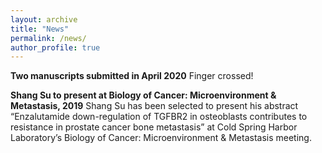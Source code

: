 ```yaml
---
layout: archive
title: "News"
permalink: /news/
author_profile: true
---
```


<b>Two manuscripts submitted in April 2020</b> 
Finger crossed!

<b>Shang Su to present at Biology of Cancer: Microenvironment & Metastasis, 2019</b> 
Shang Su has been selected to present his abstract “Enzalutamide down-regulation of TGFBR2 in osteoblasts contributes to resistance in prostate cancer bone metastasis” at Cold Spring Harbor Laboratory’s Biology of Cancer: Microenvironment & Metastasis meeting. 

